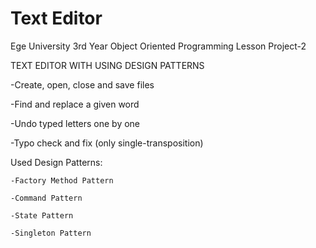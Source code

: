 # Text Editor
Ege University 3rd Year Object Oriented Programming Lesson Project-2

TEXT EDITOR WITH USING DESIGN PATTERNS

  -Create, open, close and save files

  -Find and replace a given word

  -Undo typed letters one by one

  -Typo check and fix (only single-transposition)

Used Design Patterns:

    -Factory Method Pattern

    -Command Pattern

    -State Pattern

    -Singleton Pattern

